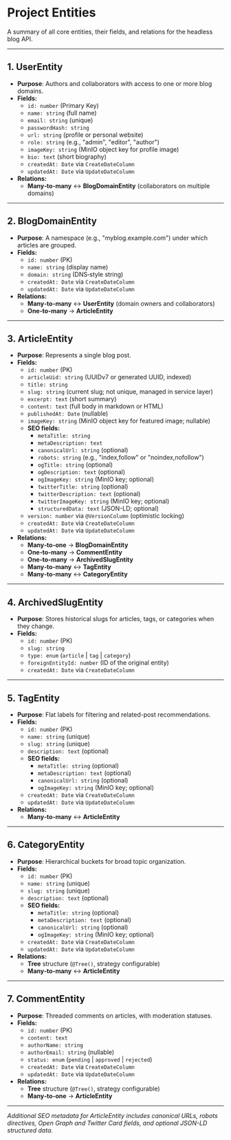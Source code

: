 # Project Entities

A summary of all core entities, their fields, and relations for the headless blog API.

---

## 1. UserEntity

- **Purpose**: Authors and collaborators with access to one or more blog domains.
- **Fields:**
    - `id: number` (Primary Key)
    - `name: string` (full name)
    - `email: string` (unique)
    - `passwordHash: string`
    - `url: string` (profile or personal website)
    - `role: string` (e.g., "admin", "editor", "author")
    - `imageKey: string` (MinIO object key for profile image)
    - `bio: text` (short biography)
    - `createdAt: Date` via `CreateDateColumn`
    - `updatedAt: Date` via `UpdateDateColumn`
- **Relations:**
    - **Many‑to‑many** ↔ **BlogDomainEntity** (collaborators on multiple domains)

---

## 2. BlogDomainEntity

- **Purpose**: A namespace (e.g., "myblog.example.com") under which articles are grouped.
- **Fields:**
    - `id: number` (PK)
    - `name: string` (display name)
    - `domain: string` (DNS‑style string)
    - `createdAt: Date` via `CreateDateColumn`
    - `updatedAt: Date` via `UpdateDateColumn`
- **Relations:**
    - **Many‑to‑many** ↔ **UserEntity** (domain owners and collaborators)
    - **One‑to‑many** → **ArticleEntity**

---

## 3. ArticleEntity

- **Purpose**: Represents a single blog post.
- **Fields:**
    - `id: number` (PK)
    - `articleUid: string` (UUIDv7 or generated UUID, indexed)
    - `title: string`
    - `slug: string` (current slug; not unique, managed in service layer)
    - `excerpt: text` (short summary)
    - `content: text` (full body in markdown or HTML)
    - `publishedAt: Date` (nullable)
    - `imageKey: string` (MinIO object key for featured image; nullable)
    - **SEO fields:**
        - `metaTitle: string`
        - `metaDescription: text`
        - `canonicalUrl: string` (optional)
        - `robots: string` (e.g., "index,follow" or "noindex,nofollow")
        - `ogTitle: string` (optional)
        - `ogDescription: text` (optional)
        - `ogImageKey: string` (MinIO key; optional)
        - `twitterTitle: string` (optional)
        - `twitterDescription: text` (optional)
        - `twitterImageKey: string` (MinIO key; optional)
        - `structuredData: text` (JSON-LD; optional)
    - `version: number` via `@VersionColumn` (optimistic locking)
    - `createdAt: Date` via `CreateDateColumn`
    - `updatedAt: Date` via `UpdateDateColumn`
- **Relations:**
    - **Many‑to‑one** → **BlogDomainEntity**
    - **One‑to‑many** → **CommentEntity**
    - **One‑to‑many** → **ArchivedSlugEntity**
    - **Many‑to‑many** ↔ **TagEntity**
    - **Many‑to‑many** ↔ **CategoryEntity**

---

## 4. ArchivedSlugEntity

- **Purpose**: Stores historical slugs for articles, tags, or categories when they change.
- **Fields:**
    - `id: number` (PK)
    - `slug: string`
    - `type: enum` (`article` | `tag` | `category`)
    - `foreignEntityId: number` (ID of the original entity)
    - `createdAt: Date` via `CreateDateColumn`

---

## 5. TagEntity

- **Purpose**: Flat labels for filtering and related-post recommendations.
- **Fields:**
    - `id: number` (PK)
    - `name: string` (unique)
    - `slug: string` (unique)
    - `description: text` (optional)
    - **SEO fields:**
        - `metaTitle: string` (optional)
        - `metaDescription: text` (optional)
        - `canonicalUrl: string` (optional)
        - `ogImageKey: string` (MinIO key; optional)
    - `createdAt: Date` via `CreateDateColumn`
    - `updatedAt: Date` via `UpdateDateColumn`
- **Relations:**
    - **Many‑to‑many** ↔ **ArticleEntity**

---

## 6. CategoryEntity

- **Purpose**: Hierarchical buckets for broad topic organization.
- **Fields:**
    - `id: number` (PK)
    - `name: string` (unique)
    - `slug: string` (unique)
    - `description: text` (optional)
    - **SEO fields:**
        - `metaTitle: string` (optional)
        - `metaDescription: text` (optional)
        - `canonicalUrl: string` (optional)
        - `ogImageKey: string` (MinIO key; optional)
    - `createdAt: Date` via `CreateDateColumn`
    - `updatedAt: Date` via `UpdateDateColumn`
- **Relations:**
    - **Tree** structure (`@Tree()`, strategy configurable)
    - **Many‑to‑many** ↔ **ArticleEntity**

---

## 7. CommentEntity

- **Purpose**: Threaded comments on articles, with moderation statuses.
- **Fields:**
    - `id: number` (PK)
    - `content: text`
    - `authorName: string`
    - `authorEmail: string` (nullable)
    - `status: enum` (`pending` | `approved` | `rejected`)
    - `createdAt: Date` via `CreateDateColumn`
    - `updatedAt: Date` via `UpdateDateColumn`
- **Relations:**
    - **Tree** structure (`@Tree()`, strategy configurable)
    - **Many‑to‑one** → **ArticleEntity**

---

*Additional SEO metadata for ArticleEntity includes canonical URLs, robots directives, Open Graph and Twitter Card fields, and optional JSON-LD structured data.*

